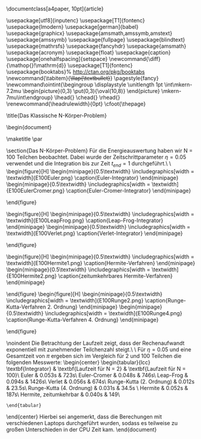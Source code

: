 \documentclass[a4paper, 10pt]{article}

\usepackage[utf8]{inputenc}
\usepackage[T1]{fontenc}
\usepackage{lmodern}
\usepackage[german]{babel}
\usepackage{graphicx}
\usepackage{amsmath,amssymb,amstext}
\usepackage{amssymb}
\usepackage{fullpage}
\usepackage{blindtext}
\usepackage{mathrsfs}
\usepackage{fancyhdr}
\usepackage{amsmath}
\usepackage{acronym}
\usepackage{float}
\usepackage{caption}
\usepackage[onehalfspacing]{setspace}
\newcommand{\diff}{\mathop{}\!\mathrm{d}}
\usepackage[T1]{fontenc}
\usepackage{booktabs}% http://ctan.org/pkg/booktabs
\newcommand{\tabitem}{~~\llap{\textbullet}~~}
\pagestyle{fancy}
\newcommand\ointint{\begingroup \displaystyle \unitlength 1pt \int\mkern-7.2mu \begin{picture}(0,3)
\put(0,3){\oval(10,8)} \end{picture} \mkern-7mu\int\endgroup}
\lhead{}
\chead{}
\rhead{}
\renewcommand{\headrulewidth}{0pt}
\cfoot{\thepage}

\title{Das Klassische N-Körper-Problem}

\begin{document}

\maketitle
\par

\section{Das N-Körper-Problem}
Für die Energieauswertung haben wir N = 100 Teilchen beobachtet. Dabei wurde der Zeitschrittparameter $\eta = 0.05$ verwendet und die Integration bis zur Zeit $t_{end} = 1$ durchgeführt.\\
\\
\begin{figure}[H]
\begin{minipage}{0.5\textwidth}
\includegraphics[width = \textwidth]{E100Euler.png}
\caption{Euler-Integrator}
\end{minipage}
\begin{minipage}{0.5\textwidth}
\includegraphics[width = \textwidth]{E100EulerCromer.png}
\caption{Euler-Cromer-Integrator}
\end{minipage}

\end{figure}

\begin{figure}[H]
\begin{minipage}{0.5\textwidth}
\includegraphics[width = \textwidth]{E100LeapFrog.png}
\caption{Leap-Frog-Integrator}
\end{minipage}
\begin{minipage}{0.5\textwidth}
\includegraphics[width = \textwidth]{E100Verlet.png}
\caption{Verlet-Integrator}
\end{minipage}

\end{figure}

\begin{figure}[H]
\begin{minipage}{0.5\textwidth}
\includegraphics[width = \textwidth]{E100Hermite1.png}
\caption{Hermite-Verfahren}
\end{minipage}
\begin{minipage}{0.5\textwidth}
\includegraphics[width = \textwidth]{E100Hermite2.png}
\caption{zeitumkehrbares Hermite-Verfahren}
\end{minipage}

\end{figure}
\begin{figure}[H]
\begin{minipage}{0.5\textwidth}
\includegraphics[width = \textwidth]{E100Runge2.png}
\caption{Runge-Kutta-Verfahren 2. Ordnung}
\end{minipage}
\begin{minipage}{0.5\textwidth}
\includegraphics[width = \textwidth]{E100Runge4.png}
\caption{Runge-Kutta-Verfahren 4. Ordnung}
\end{minipage}

\end{figure}

\noindent Die Betrachtung der Laufzeit zeigt, dass der Rechenaufwandt exponentiell mit zunehmender Teilchenzahl steigt.\\
\\
Für $\eta = 0.05$ und eine Gesamtzeit von $\pi$ ergeben sich im Vergleich für 2 und 100 Teilchen die folgenden Messwerte:
\begin{center}
\begin{tabular}{lcc}
\textbf{Integrator} & \textbf{Laufzeit für N = 2} & \textbf{Laufzeit für N = 100}\\
Euler & 0.053s & 723s\\
Euler-Cromer & 0.048s & 746s\\
Leap-Frog & 0.094s & 1426s\\
Verlet & 0.056s & 674s\\
Runge-Kutta (2. Ordnung) & 0.012s & 23.5s\\
Runge-Kutta (4. Ordnung) & 0.031s & 34.5s \\
Hermite & 0.052s & 187s\\
Hermite, zeitumkehrbar & 0.040s & 149\\

    \end{tabular}

\end{center}
Hierbei sei angemerkt, dass die Berechungen mit verschiedenen Laptops durchgeführt wurden, sodass es teilweise zu großen Unterschieden in der CPU Zeit kam.
\end{document}
